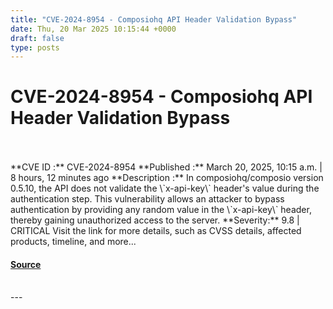 ```yaml
---
title: "CVE-2024-8954 - Composiohq API Header Validation Bypass"
date: Thu, 20 Mar 2025 10:15:44 +0000
draft: false
type: posts
---
```

# CVE-2024-8954 - Composiohq API Header Validation Bypass

<br/>

<br/>
**CVE ID :** CVE-2024-8954  
**Published :** March 20, 2025, 10:15 a.m. | 8 hours, 12 minutes ago  
**Description :** In composiohq/composio version 0.5.10, the API does not validate the \`x-api-key\` header's value during the authentication step. This vulnerability allows an attacker to bypass authentication by providing any random value in the \`x-api-key\` header, thereby gaining unauthorized access to the server.  
**Severity:** 9.8 | CRITICAL  
Visit the link for more details, such as CVSS details, affected products, timeline, and more...

#### [Source](https://cvefeed.io/vuln/detail/CVE-2024-8954)

<br/>
---
